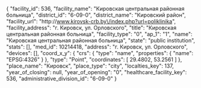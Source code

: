 {
    "facility_id": 536,
    "facility_name": "Кировская центральная районная больница",
    "district_id": "6-09-0",
    "district_name": "Кировский район",
    "facility_url": "http:\/\/www.kirovsk-crb.by\/index.php?url=poliklinika",
    "facility_address": "г. Кировск, ул. Орловского",
    "title": "Кировская центральная районная больница",
    "facility_type": "0",
    "ap_1": "1",
    "name": "Кировская центральная районная больница",
    "state": "public institution",
    "stats": [],
    "med_id": 10214418,
    "address": "г. Кировск, ул. Орловского",
    "devices": [],
    "coord_x_y": {
        "crs": {
            "type": "name",
            "properties": {
                "name": "EPSG:4326"
            }
        },
        "type": "Point",
        "coordinates": [
            29.4802,
            53.2561
        ]
    },
    "place_name": "Кировск",
    "place_type": "city",
    "localties_key": 137,
    "year_of_closing": null,
    "year_of_opening": "0",
    "healthcare_facility_key": 536,
    "administrative_division_id": "6-09-0"
}